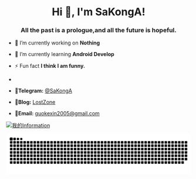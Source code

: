 <h1 align="center">Hi 👋, I'm SaKongA!</h1>
<h3 align="center">All the past is a prologue,and all the future is hopeful.</h3>

- 🔭 I’m currently working on **Nothing**

- 🌱 I’m currently learning **Android Develop**

- ⚡ Fun fact **I think I am funny.**
- 
- **🛫Telegram:** [@SaKongA](https://t.me/SaKongA)

- **📕Blog:** [LostZone](https://reik.top/)

- **📧Email:** guokexin2005@gmail.com

[![我的Information](https://github-readme-stats.vercel.app/api?username=SaKongA&show_icons=true&count_private=true&bg_color=130,0a8f08,2baf2b&title_color=fff&text_color=fff&icon_color=fff)](https://github.com/anuraghazra/github-readme-stats)

<picture>
  <source
    media="(prefers-color-scheme: dark)"
    srcset="https://raw.githubusercontent.com/SaKongA/SaKongA/output/github-contribution-grid-snake-dark.svg"
  />
  <source
    media="(prefers-color-scheme: light)"
    srcset="https://raw.githubusercontent.com/SaKongA/SaKongA/output/github-contribution-grid-snake.svg"
  />
  <img
    alt="github contribution grid snake animation"
    src="https://raw.githubusercontent.com/platane/snk/output/github-contribution-grid-snake.svg"
  />
</picture>
